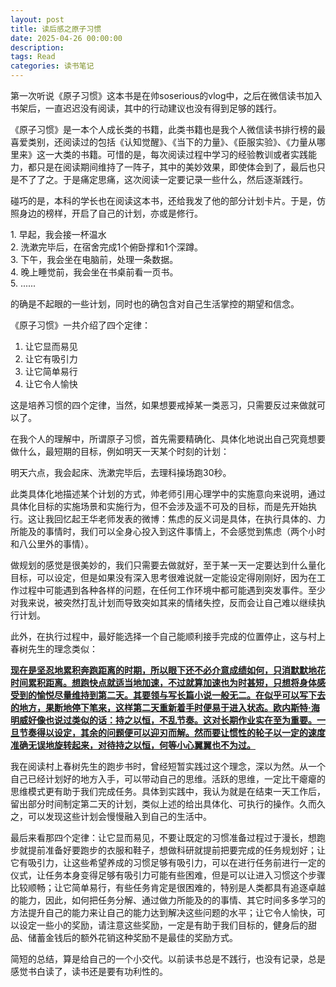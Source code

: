 ```yaml
---
layout: post
title: 读后感之原子习惯
date: 2025-04-26 00:00:00
description: 
tags: Read
categories: 读书笔记
---
```


第一次听说《原子习惯》这本书是在帅soserious的vlog中，之后在微信读书加入书架后，一直迟迟没有阅读，其中的行动建议也没有得到足够的践行。

《原子习惯》是一本个人成长类的书籍，此类书籍也是我个人微信读书排行榜的最喜爱类别，还阅读过的包括《认知觉醒》、《当下的力量》、《臣服实验》、《力量从哪里来》这一大类的书籍。可惜的是，每次阅读过程中学习的经验教训或者实践能力，都只是在阅读期间维持了一阵子，其中的美妙效果，即使体会到了，最后也只是不了了之。于是痛定思痛，这次阅读一定要记录一些什么，然后逐渐践行。

碰巧的是，本科的学长也在阅读这本书，还给我发了他的部分计划卡片。于是，仿照身边的榜样，开启了自己的计划，亦或是修行。

<div class="caption">
1. 早起，我会接一杯温水<br>
2. 洗漱完毕后，在宿舍完成1个俯卧撑和1个深蹲。<br>
3. 下午，我会坐在电脑前，处理一条数据。<br>
4. 晚上睡觉前，我会坐在书桌前看一页书。<br>
5. ......<br>
</div>

的确是不起眼的一些计划，同时也的确包含对自己生活掌控的期望和信念。

《原子习惯》一共介绍了四个定律：

1. 让它显而易见
2. 让它有吸引力
3. 让它简单易行
4. 让它令人愉快

这是培养习惯的四个定律，当然，如果想要戒掉某一类恶习，只需要反过来做就可以了。

在我个人的理解中，所谓原子习惯，首先需要精确化、具体化地说出自己究竟想要做什么，最短期的目标，例如明天一天某个时刻的计划：

<div class="caption">
明天六点，我会起床、洗漱完毕后，去理科操场跑30秒。
</div>

此类具体化地描述某个计划的方式，帅老师引用心理学中的实施意向来说明，通过具体化目标的实施场景和实施行为，但不会涉及遥不可及的目标，而是先开始执行。这让我回忆起王华老师发表的微博：焦虑的反义词是具体，在执行具体的、力所能及的事情时，我们可以全身心投入到这件事情上，不会感觉到焦虑（两个小时和八公里外的事情）。

做规划的感觉是很美妙的，我们只需要去做就好，至于某一天一定要达到什么量化目标，可以设定，但是如果没有深入思考很难说就一定能设定得刚刚好，因为在工作过程中可能遇到各种各样的问题，在任何工作环境中都可能遇到突发事件。至少对我来说，被突然打乱计划而导致突如其来的情绪失控，反而会让自己难以继续执行计划。

此外，在执行过程中，最好能选择一个自己能顺利接手完成的位置停止，这与村上春树先生的理念类似：

<u>**现在是坚忍地累积奔跑距离的时期，所以眼下还不必介意成绩如何，只消默默地花时间累积距离。想跑快点就适当地加速，不过就算加速也为时甚短，只想将身体感受到的愉悦尽量维持到第二天。其要领与写长篇小说一般无二。在似乎可以写下去的地方，果断地停下笔来，这样第二天重新着手时便易于进入状态。欧内斯特·海明威好像也说过类似的话：持之以恒，不乱节奏。这对长期作业实在至为重要。一旦节奏得以设定，其余的问题便可以迎刃而解。然而要让惯性的轮子以一定的速度准确无误地旋转起来，对待持之以恒，何等小心翼翼也不为过。**</u>

我在阅读村上春树先生的跑步书时，曾经短暂实践过这个理念，深以为然。从一个自己已经计划好的地方入手，可以带动自己的思维。活跃的思维，一定比干瘪瘪的思维模式更有助于我们完成任务。具体到实践中，我认为就是在结束一天工作后，留出部分时间制定第二天的计划，类似上述的给出具体化、可执行的操作。久而久之，可以发现这些计划会慢慢融入到自己的生活中。

最后来看那四个定律：让它显而易见，不要让既定的习惯准备过程过于漫长，想跑步就提前准备好要跑步的衣服和鞋子，想做科研就提前把要完成的任务规划好；让它有吸引力，让这些希望养成的习惯足够有吸引力，可以在进行任务前进行一定的仪式，让任务本身变得足够有吸引力可能有些困难，但是可以让进入习惯这个步骤比较顺畅；让它简单易行，有些任务肯定是很困难的，特别是人类都具有追逐卓越的能力，因此，如何把任务分解、通过做力所能及的的事情、其它时间多多学习的方法提升自己的能力来让自己的能力达到解决这些问题的水平；让它令人愉快，可以设定一些小的奖励，请注意这些奖励，一定是有助于我们目标的，健身后的甜品、储蓄金钱后的额外花销这种奖励不是最佳的奖励方式。

简短的总结，算是给自己的一个小交代。以前读书总是不践行，也没有记录，总是感觉书白读了，读书还是要有功利性的。